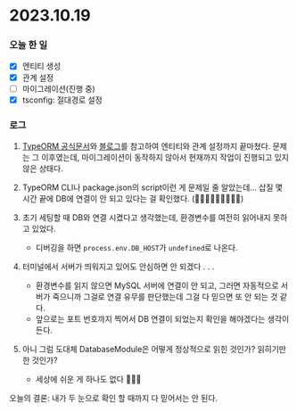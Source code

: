 # 2023.10.19

### 오늘 한 일

- [x] 엔티티 생성
- [x] 관계 설정
- [ ] 마이그레이션(진행 중)
- [x] tsconfig: 절대경로 설정

### 로그

1. [TypeORM 공식문서](https://typeorm.io/)와 [블로그](https://suloth.tistory.com/56)를 참고하여 엔티티와 관계 설정까지 끝마쳤다. 문제는 그 이후였는데, 마이그레이션이 동작하지 않아서 현재까지 작업이 진행되고 있지 않은 상태다.

2. TypeORM CLI나 package.json의 script이런 게 문제일 줄 알았는데… 삽질 몇 시간 끝에 DB에 연결이 안 되고 있다는 걸 확인했다. (🤦🏻‍♀️🤦🏻‍♀️🤦🏻‍♀️)

3. 초기 세팅할 때 DB와 연결 시켰다고 생각했는데, 환경변수를 여전히 읽어내지 못하고 있었다.

   - 디버깅을 하면 `process.env.DB_HOST`가 `undefined`로 나온다.

4. 터미널에서 서버가 띄워지고 있어도 안심하면 안 되겠다 . . .

   - 환경변수를 읽지 않으면 MySQL 서버에 연결이 안 되고, 그러면 자동적으로 서버가 죽으니까 그걸로 연결 유무를 판단했는데 그걸 다 믿으면 또 안 되는 것 같다.
   - 앞으로는 포트 번호까지 찍어서 DB 연결이 되었는지 확인을 해야겠다는 생각이 든다.

5. 아니 그럼 도대체 DatabaseModule은 어떻게 정상적으로 읽힌 것인가? 읽히기만 한 것인가?
   - 세상에 쉬운 게 하나도 없다 🤦🏻‍♀️ <br>

오늘의 결론: 내가 두 눈으로 확인 할 때까지 다 믿어서는 안 된다.
